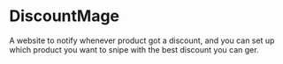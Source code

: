 # DiscountMage
A website to notify whenever product got a discount, and you can set up which product you want to snipe with the best discount you can ger.
